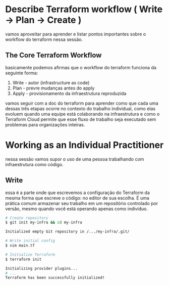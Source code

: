 # Describe Terraform workflow ( Write -> Plan -> Create )
vamos aproveitar para aprender e listar pontos importantes sobre o workflow do terraform nessa sessão.

## The Core Terraform Workflow
basicamente podemos afirmas que o workflow do terraform funciona da seguinte forma:

1. Write - autor (infrastructure as code)
2. Plan - prevre mudanças antes do apply
3. Apply - provisionamento da infraestrutura reproduzida

vamos seguir com a doc do terraform para aprender como que cada uma dessas três etapas ocorre no contexto do trabalho individual, como elas evoluem quando uma equipe está colaborando na infraestrutura e como o Terraform Cloud permite que esse fluxo de trabalho seja executado sem problemas para organizações inteiras.

# Working as an Individual Practitioner
nessa sessão vamos supor o uso de uma pessoa trabalhando com infraestrutura como código.

## Write
essa é a parte onde que escrevemos a configuração do Terraform da mesma forma que escreve o código: no editor de sua escolha. É uma prática comum armazenar seu trabalho em um repositório controlado por versão, mesmo quando você está operando apenas como indivíduo.

```bash
# Create repository
$ git init my-infra && cd my-infra

Initialized empty Git repository in /.../my-infra/.git/

# Write initial config
$ vim main.tf

# Initialize Terraform
$ terraform init

Initializing provider plugins...
# ...
Terraform has been successfully initialized!
```

